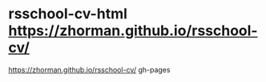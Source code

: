 rsschool-cv-html
https://zhorman.github.io/rsschool-cv/
=======
https://zhorman.github.io/rsschool-cv/
gh-pages
